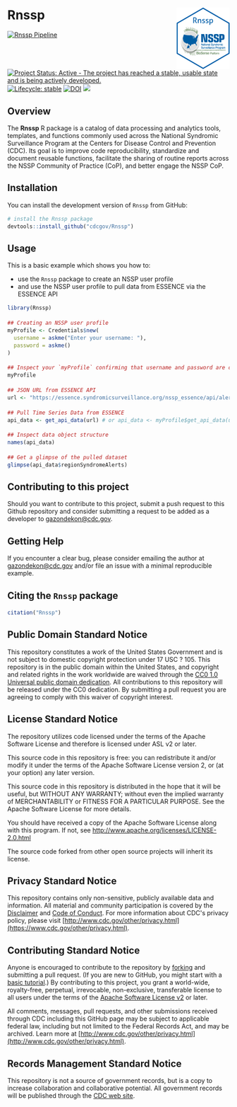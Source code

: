 
# Rnssp <a href='https://cdcgov.github.io/Rnssp'><img src='man/figures/logo.png' align="right" height="139" /></a>

<!-- badges: start -->
[![Rnssp Pipeline](https://github.com/cdcent/Rnssp/actions/workflows/check-standard.yaml/badge.svg?branch=master)](https://github.com/cdcent/Rnssp/actions/workflows/check-standard.yaml)
[![Project Status: Active - The project has reached a stable, usable
state and is being actively
developed.](https://www.repostatus.org/badges/latest/active.svg)](https://github.com/CDCgov/Rnssp)
[![Lifecycle: stable](https://img.shields.io/badge/lifecycle-stable-brightgreen.svg)](https://lifecycle.r-lib.org/articles/stages.html#stable)
[![DOI](https://zenodo.org/badge/369309753.svg)](https://zenodo.org/badge/latestdoi/369309753)
[![](https://img.shields.io/badge/CRAN-not%20published-red.svg)](https://github.com/CDCgov/Rnssp)
<!-- badges: end -->

## Overview
The **Rnssp** R package is a catalog of data processing and analytics tools, templates, and functions commonly used across the National Syndromic Surveillance Program at the Centers for Disease Control and Prevention (CDC). Its goal is to improve code reproducibility, standardize and document reusable functions, facilitate the sharing of routine reports across the NSSP Community of Practice (CoP), and better engage the NSSP CoP.

## Installation

You can install the development version of `Rnssp` from GitHub:

```r
# install the Rnssp package
devtools::install_github("cdcgov/Rnssp")
```


## Usage

This is a basic example which shows you how to:

- use the `Rnssp` package to create an NSSP user profile
- and use the NSSP user profile to pull data from ESSENCE via the ESSENCE API


``` r
library(Rnssp)

## Creating an NSSP user profile
myProfile <- Credentials$new(
  username = askme("Enter your username: "), 
  password = askme()
)

## Inspect your `myProfile` confirming that username and password are completely hidden
myProfile

## JSON URL from ESSENCE API
url <- "https://essence.syndromicsurveillance.org/nssp_essence/api/alerts/regionSyndromeAlerts?end_date=31Jan2021&start_date=29Jan2021"

## Pull Time Series Data from ESSENCE
api_data <- get_api_data(url) # or api_data <- myProfile$get_api_data(url)

## Inspect data object structure
names(api_data)

## Get a glimpse of the pulled dataset
glimpse(api_data$regionSyndromeAlerts) 
```

## Contributing to this project
Should you want to contribute to this project, submit a push request to this Github repository and consider submitting a request to be added as a developer to gazondekon@cdc.gov.

## Getting Help
If you encounter a clear bug, please consider emailing the author at gazondekon@cdc.gov and/or file an issue with a minimal reproducible example.

## Citing the `Rnssp` package
```r
citation("Rnssp")
```

## Public Domain Standard Notice
This repository constitutes a work of the United States Government and is not
subject to domestic copyright protection under 17 USC ? 105. This repository is in
the public domain within the United States, and copyright and related rights in
the work worldwide are waived through the [CC0 1.0 Universal public domain dedication](https://creativecommons.org/publicdomain/zero/1.0/).
All contributions to this repository will be released under the CC0 dedication. By
submitting a pull request you are agreeing to comply with this waiver of
copyright interest.

## License Standard Notice
The repository utilizes code licensed under the terms of the Apache Software
License and therefore is licensed under ASL v2 or later.

This source code in this repository is free: you can redistribute it and/or modify it under
the terms of the Apache Software License version 2, or (at your option) any
later version.

This source code in this repository is distributed in the hope that it will be useful, but WITHOUT ANY
WARRANTY; without even the implied warranty of MERCHANTABILITY or FITNESS FOR A
PARTICULAR PURPOSE. See the Apache Software License for more details.

You should have received a copy of the Apache Software License along with this
program. If not, see http://www.apache.org/licenses/LICENSE-2.0.html

The source code forked from other open source projects will inherit its license.

## Privacy Standard Notice
This repository contains only non-sensitive, publicly available data and
information. All material and community participation is covered by the
[Disclaimer](https://github.com/CDCgov/template/blob/master/DISCLAIMER.md)
and [Code of Conduct](https://github.com/CDCgov/template/blob/master/code-of-conduct.md).
For more information about CDC's privacy policy, please visit [http://www.cdc.gov/other/privacy.html](https://www.cdc.gov/other/privacy.html).

## Contributing Standard Notice
Anyone is encouraged to contribute to the repository by [forking](https://help.github.com/articles/fork-a-repo)
and submitting a pull request. (If you are new to GitHub, you might start with a
[basic tutorial](https://help.github.com/articles/set-up-git).) By contributing
to this project, you grant a world-wide, royalty-free, perpetual, irrevocable,
non-exclusive, transferable license to all users under the terms of the
[Apache Software License v2](http://www.apache.org/licenses/LICENSE-2.0.html) or
later.

All comments, messages, pull requests, and other submissions received through
CDC including this GitHub page may be subject to applicable federal law, including but not limited to the Federal Records Act, and may be archived. Learn more at [http://www.cdc.gov/other/privacy.html](http://www.cdc.gov/other/privacy.html).

## Records Management Standard Notice
This repository is not a source of government records, but is a copy to increase
collaboration and collaborative potential. All government records will be
published through the [CDC web site](http://www.cdc.gov).
